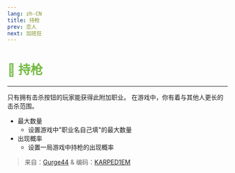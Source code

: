 ```yaml
---
lang: zh-CN
title: 持枪
prev: 恋人
next: 加班狂
---
```


# <font color=#74ba43>🫳 <b>持枪</b></font> <Badge text="Miscellaneous" type="tip" vertical="middle"/>

***

只有拥有击杀按钮的玩家能获得此附加职业。 在游戏中，你有着与其他人更长的击杀范围。

- 最大数量
  - 设置游戏中"职业名自己填"的最大数量
- 出现概率
  - 设置一局游戏中持枪的出现概率

> 来自：[Gurge44](#) & 编码：[KARPED1EM](https://github.com/KARPED1EM)
